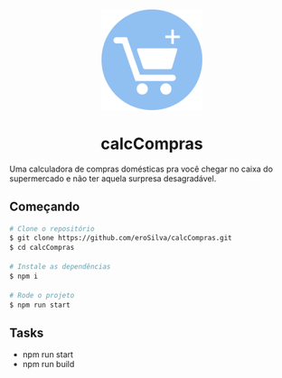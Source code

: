 
<p align="center">
<img src="https://raw.githubusercontent.com/eroSilva/calcCompras/master/src/img/icon.png" width="180">
</p>

<h1 align="center">calcCompras</h1>

<p>Uma calculadora de compras domésticas pra você chegar no caixa do supermercado e não ter aquela surpresa desagradável.</p>


<h2>Começando</h2>

```sh
# Clone o repositório
$ git clone https://github.com/eroSilva/calcCompras.git
$ cd calcCompras

# Instale as dependências
$ npm i

# Rode o projeto
$ npm run start
```

<h2>Tasks</h2>
<ul>
	<li>npm run start</li>
	<li>npm run build</li>
</ul>